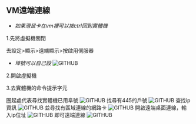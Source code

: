 ## VM遠端連線
* *如果滑鼠卡在vm裡可以按ctrl回到實體機*

1.先將虛擬機關閉

去設定>顯示>遠端顯示>按啟用伺服器

* *埠號可以自己設*
![GITHUB](https://github.com/syuan0327/Linux-note/blob/master/vm%E9%81%A0%E7%AB%AF%E9%80%A3%E7%B7%9A/1.jpg)
 
2.開啟虛擬機

3.去實體機的命令提示字元

圈起處代表尋找實體機已用阜號
![GITHUB](https://github.com/syuan0327/Linux-note/blob/master/vm%E9%81%A0%E7%AB%AF%E9%80%A3%E7%B7%9A/2.jpg)
找尋有445的戶號
![GITHUB](https://github.com/syuan0327/Linux-note/blob/master/vm%E9%81%A0%E7%AB%AF%E9%80%A3%E7%B7%9A/3.jpg)
查找ip 資訊
![GITHUB](https://github.com/syuan0327/Linux-note/blob/master/vm%E9%81%A0%E7%AB%AF%E9%80%A3%E7%B7%9A/4.jpg)
並尋找有區域連線的網路卡
![GITHUB](https://github.com/syuan0327/Linux-note/blob/master/vm%E9%81%A0%E7%AB%AF%E9%80%A3%E7%B7%9A/5.jpg)
開啟遠端桌面連線，輸入ip位址
![GITHUB](https://github.com/syuan0327/Linux-note/blob/master/vm%E9%81%A0%E7%AB%AF%E9%80%A3%E7%B7%9A/6.jpg)
即可遠端連線
![GITHUB](https://github.com/syuan0327/Linux-note/blob/master/vm%E9%81%A0%E7%AB%AF%E9%80%A3%E7%B7%9A/7.jpg)
